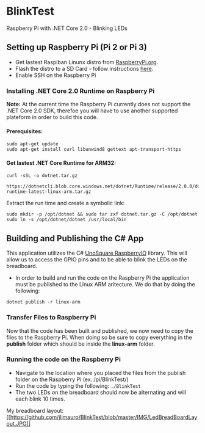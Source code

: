 # BlinkTest
Raspberry Pi with .NET Core 2.0 - Blinking LEDs

## Setting up Raspberry Pi (Pi 2 or Pi 3)

* Get lastest Raspiban Linunx distro from <a href="https://www.raspberrypi.org/downloads/raspbian/">RaspberryPi.org<a/>.
* Flash the distro to a SD Card - follow instructions <a href="https://www.raspberrypi.org/documentation/installation/installing-images/README.md">here</a>.
* Enable SSH on the Raspberry Pi

### Installing .NET Core 2.0 Runtime on Raspberry Pi

<b>Note:</b> At the current time the Raspberry Pi currently does not support the .NET Core 2.0 SDK, 
therefoe you will have to use another supported plateform in order to build this code.

#### Prerequisites:

```
sudo apt-get update
sudo apt-get install curl libunwind8 gettext apt-transport-https
```

#### Get lastest .NET Core Runtime for ARM32:
``` 
curl -sSL -o dotnet.tar.gz 
  https://dotnetcli.blob.core.windows.net/dotnet/Runtime/release/2.0.0/dotnet-runtime-latest-linux-arm.tar.gz
```
Extract the run time and create a symbolic link:
```
sudo mkdir -p /opt/dotnet && sudo tar zxf dotnet.tar.gz -C /opt/dotnet
sudo ln -s /opt/dotnet/dotnet /usr/local/bin
```

## Building and Publishing the C# App

This application utilizes the C# <a href="https://github.com/unosquare/raspberryio">UnoSquare RaspberryIO</a> library. 
This will allow us to access the GPIO pins and to be able to blink the LEDs on the breadboard.

* In order to build and run the code on the Raspberry Pi the application must be published to the Linux ARM aritecture. We do that by doing the following:

```
dotnet publish -r linux-arm
```

### Transfer Files to Raspberry Pi

Now that the code has been built and published, we now need to copy the files to the Raspberry Pi. 
When doing so be sure to copy everything in the <b>publish</b> folder which should be inside the <b>linux-arm</b>
 folder.
 
 ### Running the code on the Raspberry Pi
 
 * Navigate to the location where you placed the files from the publish folder on the Raspberry Pi (ex. /pi/BlinkTest/)
 * Run the code by typing the following: ``` ./BlinkTest ```
 * The two LEDs on the breadboard should now be alternating and will each blink 10 times.
 
 My breadboard layout:
 [[https://github.com/jlimauro/BlinkTest/blob/master/IMG/LedBreadBoardLayout.JPG]]
 
